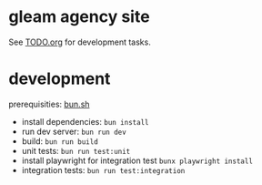 # gleam agency site

See [TODO.org](TODO.org) for development tasks.

# development

prerequisities: [bun.sh](https://bun.sh)

- install dependencies: `bun install`
- run dev server: `bun run dev`
- build: `bun run build`
- unit tests: `bun run test:unit`
- install playwright for integration test `bunx playwright install`
- integration tests: `bun run test:integration`
